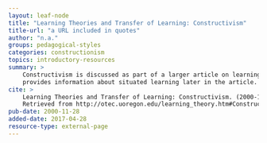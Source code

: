 ```yaml
---
layout: leaf-node
title: "Learning Theories and Transfer of Learning: Constructivism"
title-url: "a URL included in quotes"
author: "n.a."
groups: pedagogical-styles
categories: constructionism
topics: introductory-resources
summary: >
    Constructivism is discussed as part of a larger article on learning theories. It also
    provides information about situated learning later in the article.
cite: >
    Learning Theories and Transfer of Learning: Constructivism. (2000-11-28).
    Retrieved from http://otec.uoregon.edu/learning_theory.htm#Constructivism
pub-date: 2000-11-28
added-date: 2017-04-28
resource-type: external-page
---
```

